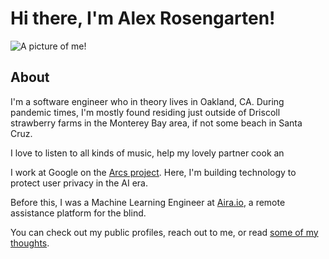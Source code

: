 # Hi there, I'm Alex Rosengarten!

<img src="https://alexrosengarten.com/assets/website-profile-square.png" title="A picture of me!" id="profile">

## About

I'm a software engineer who in theory lives in Oakland, CA. During pandemic times, I'm mostly found residing just outside of Driscoll strawberry farms in the Monterey Bay area, if not some beach in Santa Cruz. 

I love to listen to all kinds of music, help my lovely partner cook an 

I work at Google on the [Arcs project](https://github.com/PolymerLabs/arcs). 
Here, I'm building technology to protect user privacy in the AI era.

Before this, I was a Machine Learning Engineer at [Aira.io](https://aira.io), a remote assistance platform for the blind. 

You can check out my public profiles, reach out to me, or read [some of my thoughts](/blog).
<!--stackedit_data:
eyJoaXN0b3J5IjpbMTU2NzAxOTIyNiwxNDQ5NTQ4NTgxXX0=
-->